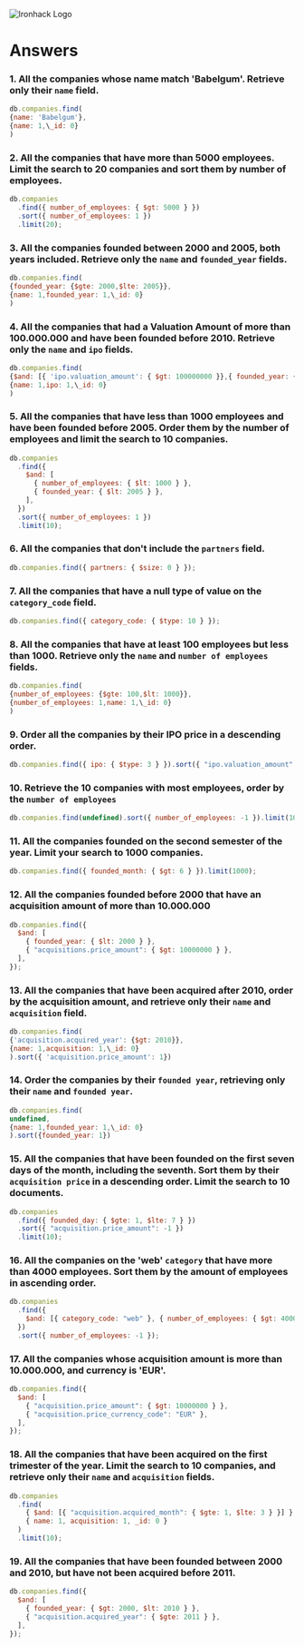 ![Ironhack Logo](https://i.imgur.com/1QgrNNw.png)

# Answers

### 1. All the companies whose name match 'Babelgum'. Retrieve only their `name` field.

```javascript
db.companies.find(
{name: 'Babelgum'},
{name: 1,\_id: 0}
)
```

### 2. All the companies that have more than 5000 employees. Limit the search to 20 companies and sort them by **number of employees**.

```javascript
db.companies
  .find({ number_of_employees: { $gt: 5000 } })
  .sort({ number_of_employees: 1 })
  .limit(20);
```

### 3. All the companies founded between 2000 and 2005, both years included. Retrieve only the `name` and `founded_year` fields.

```javascript
db.companies.find(
{founded_year: {$gte: 2000,$lte: 2005}},
{name: 1,founded_year: 1,\_id: 0}
)
```

### 4. All the companies that had a Valuation Amount of more than 100.000.000 and have been founded before 2010. Retrieve only the `name` and `ipo` fields.

```javascript
db.companies.find(
{$and: [{ 'ipo.valuation_amount': { $gt: 100000000 }},{ founded_year: { $lt: 2010 }}]},
{name: 1,ipo: 1,\_id: 0}
)
```

### 5. All the companies that have less than 1000 employees and have been founded before 2005. Order them by the number of employees and limit the search to 10 companies.

```javascript
db.companies
  .find({
    $and: [
      { number_of_employees: { $lt: 1000 } },
      { founded_year: { $lt: 2005 } },
    ],
  })
  .sort({ number_of_employees: 1 })
  .limit(10);
```

### 6. All the companies that don't include the `partners` field.

```javascript
db.companies.find({ partners: { $size: 0 } });
```

### 7. All the companies that have a null type of value on the `category_code` field.

```javascript
db.companies.find({ category_code: { $type: 10 } });
```

### 8. All the companies that have at least 100 employees but less than 1000. Retrieve only the `name` and `number of employees` fields.

```javascript
db.companies.find(
{number_of_employees: {$gte: 100,$lt: 1000}},
{number_of_employees: 1,name: 1,\_id: 0}
)
```

### 9. Order all the companies by their IPO price in a descending order.

```javascript
db.companies.find({ ipo: { $type: 3 } }).sort({ "ipo.valuation_amount": -1 });
```

### 10. Retrieve the 10 companies with most employees, order by the `number of employees`

```javascript
db.companies.find(undefined).sort({ number_of_employees: -1 }).limit(10);
```

### 11. All the companies founded on the second semester of the year. Limit your search to 1000 companies.

```javascript
db.companies.find({ founded_month: { $gt: 6 } }).limit(1000);
```

### 12. All the companies founded before 2000 that have an acquisition amount of more than 10.000.000

```javascript
db.companies.find({
  $and: [
    { founded_year: { $lt: 2000 } },
    { "acquisitions.price_amount": { $gt: 10000000 } },
  ],
});
```

### 13. All the companies that have been acquired after 2010, order by the acquisition amount, and retrieve only their `name` and `acquisition` field.

```javascript
db.companies.find(
{'acquisition.acquired_year': {$gt: 2010}},
{name: 1,acquisition: 1,\_id: 0}
).sort({ 'acquisition.price_amount': 1})
```

### 14. Order the companies by their `founded year`, retrieving only their `name` and `founded year`.

```javascript
db.companies.find(
undefined,
{name: 1,founded_year: 1,\_id: 0}
).sort({founded_year: 1})
```

### 15. All the companies that have been founded on the first seven days of the month, including the seventh. Sort them by their `acquisition price` in a descending order. Limit the search to 10 documents.

```javascript
db.companies
  .find({ founded_day: { $gte: 1, $lte: 7 } })
  .sort({ "acquisition.price_amount": -1 })
  .limit(10);
```

### 16. All the companies on the 'web' `category` that have more than 4000 employees. Sort them by the amount of employees in ascending order.

```javascript
db.companies
  .find({
    $and: [{ category_code: "web" }, { number_of_employees: { $gt: 4000 } }],
  })
  .sort({ number_of_employees: -1 });
```

### 17. All the companies whose acquisition amount is more than 10.000.000, and currency is 'EUR'.

```javascript
db.companies.find({
  $and: [
    { "acquisition.price_amount": { $gt: 10000000 } },
    { "acquisition.price_currency_code": "EUR" },
  ],
});
```

### 18. All the companies that have been acquired on the first trimester of the year. Limit the search to 10 companies, and retrieve only their `name` and `acquisition` fields.

```javascript
db.companies
  .find(
    { $and: [{ "acquisition.acquired_month": { $gte: 1, $lte: 3 } }] },
    { name: 1, acquisition: 1, _id: 0 }
  )
  .limit(10);
```

### 19. All the companies that have been founded between 2000 and 2010, but have not been acquired before 2011.

```javascript
db.companies.find({
  $and: [
    { founded_year: { $gt: 2000, $lt: 2010 } },
    { "acquisition.acquired_year": { $gte: 2011 } },
  ],
});
```
